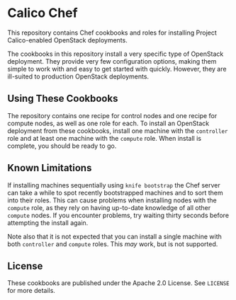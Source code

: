 Calico Chef
===========

This repository contains Chef cookbooks and roles for installing Project
Calico-enabled OpenStack deployments.

The cookbooks in this repository install a very specific type of OpenStack
deployment. They provide very few configuration options, making them simple to
work with and easy to get started with quickly. However, they are ill-suited to
production OpenStack deployments.

Using These Cookbooks
---------------------

The repository contains one recipe for control nodes and one recipe for compute
nodes, as well as one role for each. To install an OpenStack deployment from
these cookbooks, install one machine with the `controller` role and at least
one machine with the `compute` role. When install is complete, you should be
ready to go.

Known Limitations
-----------------

If installing machines sequentially using `knife bootstrap` the Chef server can
take a while to spot recently bootstrapped machines and to sort them into their
roles. This can cause problems when installing nodes with the `compute` role,
as they rely on having up-to-date knowledge of all other `compute` nodes. If
you encounter problems, try waiting thirty seconds before attempting the
install again.

Note also that it is not expected that you can install a single machine with
both `controller` and `compute` roles. This _may_ work, but is not supported.

License
-------

These cookbooks are published under the Apache 2.0 License. See `LICENSE` for
more details.
